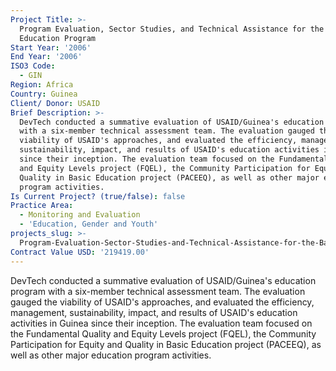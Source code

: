 ```yaml
---
Project Title: >-
  Program Evaluation, Sector Studies, and Technical Assistance for the Basic
  Education Program
Start Year: '2006'
End Year: '2006'
ISO3 Code:
  - GIN
Region: Africa
Country: Guinea
Client/ Donor: USAID
Brief Description: >-
  DevTech conducted a summative evaluation of USAID/Guinea's education program
  with a six-member technical assessment team. The evaluation gauged the
  viability of USAID's approaches, and evaluated the efficiency, management,
  sustainability, impact, and results of USAID's education activities in Guinea
  since their inception. The evaluation team focused on the Fundamental Quality
  and Equity Levels project (FQEL), the Community Participation for Equity and
  Quality in Basic Education project (PACEEQ), as well as other major education
  program activities.
Is Current Project? (true/false): false
Practice Area:
  - Monitoring and Evaluation
  - 'Education, Gender and Youth'
projects_slug: >-
  Program-Evaluation-Sector-Studies-and-Technical-Assistance-for-the-Basic-Education-Program
Contract Value USD: '219419.00'
---
```

DevTech conducted a summative evaluation of USAID/Guinea's education program with a six-member technical assessment team. The evaluation gauged the viability of USAID's approaches, and evaluated the efficiency, management, sustainability, impact, and results of USAID's education activities in Guinea since their inception. The evaluation team focused on the Fundamental Quality and Equity Levels project (FQEL), the Community Participation for Equity and Quality in Basic Education project (PACEEQ), as well as other major education program activities.